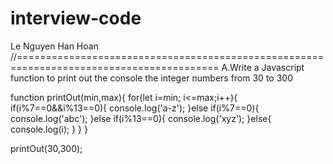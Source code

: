 # interview-code
Le Nguyen Han Hoan
//=========================================================================================
A.Write a Javascript function to print out the console the integer numbers from 30 to 300

function printOut(min,max){
    for(let i=min; i<=max;i++){
        if(i%7==0&&i%13==0){
            console.log('a-z');
        }else if(i%7==0){
            console.log('abc');
        }else if(i%13==0){
            console.log('xyz');
        }else{
            console.log(i);
        }
    }
}

printOut(30,300);
